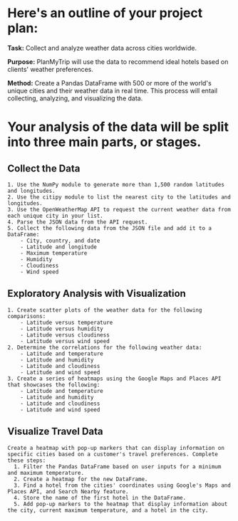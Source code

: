# Here's an outline of your project plan:

**Task:** Collect and analyze weather data across cities worldwide.

**Purpose:** PlanMyTrip will use the data to recommend ideal hotels based on clients' weather preferences.  

**Method:** Create a Pandas DataFrame with 500 or more of the world's unique cities and their weather data in real time. This process will entail collecting, analyzing, and visualizing the data.


# Your analysis of the data will be split into three main parts, or stages.

  ## Collect the Data

    1. Use the NumPy module to generate more than 1,500 random latitudes and longitudes.
    2. Use the citipy module to list the nearest city to the latitudes and longitudes.
    3. Use the OpenWeatherMap API to request the current weather data from each unique city in your list.
    4. Parse the JSON data from the API request.
    5. Collect the following data from the JSON file and add it to a DataFrame:
        - City, country, and date
        - Latitude and longitude
        - Maximum temperature
        - Humidity
        - Cloudiness
        - Wind speed

  ## Exploratory Analysis with Visualization

    1. Create scatter plots of the weather data for the following comparisons:
        - Latitude versus temperature
        - Latitude versus humidity
        - Latitude versus cloudiness
        - Latitude versus wind speed
    2. Determine the correlations for the following weather data:
        - Latitude and temperature
        - Latitude and humidity
        - Latitude and cloudiness
        - Latitude and wind speed
    3. Create a series of heatmaps using the Google Maps and Places API that showcases the following:
        - Latitude and temperature
        - Latitude and humidity
        - Latitude and cloudiness
        - Latitude and wind speed

  ## Visualize Travel Data

    Create a heatmap with pop-up markers that can display information on specific cities based on a customer's travel preferences. Complete these steps:
      1. Filter the Pandas DataFrame based on user inputs for a minimum and maximum temperature.
      2. Create a heatmap for the new DataFrame.
      3. Find a hotel from the cities' coordinates using Google's Maps and Places API, and Search Nearby feature.
      4. Store the name of the first hotel in the DataFrame.
      5. Add pop-up markers to the heatmap that display information about the city, current maximum temperature, and a hotel in the city.
